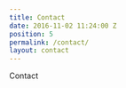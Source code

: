 ```yaml
---
title: Contact
date: 2016-11-02 11:24:00 Z
position: 5
permalink: /contact/
layout: contact
---
```


Contact